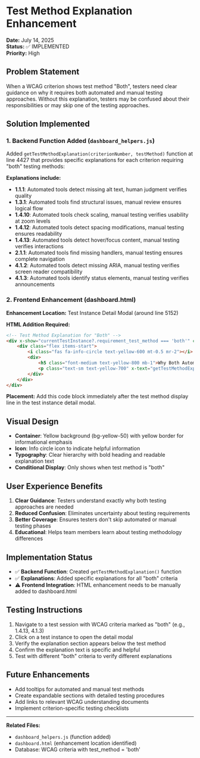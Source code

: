 # Test Method Explanation Enhancement

**Date:** July 14, 2025  
**Status:** ✅ IMPLEMENTED  
**Priority:** High

## Problem Statement

When a WCAG criterion shows test method "Both", testers need clear guidance on why it requires both automated and manual testing approaches. Without this explanation, testers may be confused about their responsibilities or may skip one of the testing approaches.

## Solution Implemented

### 1. Backend Function Added (`dashboard_helpers.js`)

Added `getTestMethodExplanation(criterionNumber, testMethod)` function at line 4427 that provides specific explanations for each criterion requiring "both" testing methods:

**Explanations include:**
- **1.1.1**: Automated tools detect missing alt text, human judgment verifies quality
- **1.3.1**: Automated tools find structural issues, manual review ensures logical flow
- **1.4.10**: Automated tools check scaling, manual testing verifies usability at zoom levels
- **1.4.12**: Automated tools detect spacing modifications, manual testing ensures readability
- **1.4.13**: Automated tools detect hover/focus content, manual testing verifies interactions
- **2.1.1**: Automated tools find missing handlers, manual testing ensures complete navigation
- **4.1.2**: Automated tools detect missing ARIA, manual testing verifies screen reader compatibility
- **4.1.3**: Automated tools identify status elements, manual testing verifies announcements

### 2. Frontend Enhancement (dashboard.html)

**Enhancement Location:** Test Instance Detail Modal (around line 5152)

**HTML Addition Required:**
```html
<!-- Test Method Explanation for "Both" -->
<div x-show="currentTestInstance?.requirement_test_method === 'both'" class="mt-3 p-3 bg-yellow-50 border border-yellow-200 rounded-lg">
    <div class="flex items-start">
        <i class="fas fa-info-circle text-yellow-600 mt-0.5 mr-2"></i>
        <div>
            <h5 class="font-medium text-yellow-800 mb-1">Why Both Automated & Manual Testing?</h5>
            <p class="text-sm text-yellow-700" x-text="getTestMethodExplanation(currentTestInstance?.criterion_number, currentTestInstance?.requirement_test_method)"></p>
        </div>
    </div>
</div>
```

**Placement:** Add this code block immediately after the test method display line in the test instance detail modal.

## Visual Design

- **Container**: Yellow background (bg-yellow-50) with yellow border for informational emphasis
- **Icon**: Info circle icon to indicate helpful information
- **Typography**: Clear hierarchy with bold heading and readable explanation text
- **Conditional Display**: Only shows when test method is "both"

## User Experience Benefits

1. **Clear Guidance**: Testers understand exactly why both testing approaches are needed
2. **Reduced Confusion**: Eliminates uncertainty about testing requirements
3. **Better Coverage**: Ensures testers don't skip automated or manual testing phases
4. **Educational**: Helps team members learn about testing methodology differences

## Implementation Status

- ✅ **Backend Function**: Created `getTestMethodExplanation()` function
- ✅ **Explanations**: Added specific explanations for all "both" criteria
- ⚠️ **Frontend Integration**: HTML enhancement needs to be manually added to dashboard.html

## Testing Instructions

1. Navigate to a test session with WCAG criteria marked as "both" (e.g., 1.4.13, 4.1.3)
2. Click on a test instance to open the detail modal
3. Verify the explanation section appears below the test method
4. Confirm the explanation text is specific and helpful
5. Test with different "both" criteria to verify different explanations

## Future Enhancements

- Add tooltips for automated and manual test methods
- Create expandable sections with detailed testing procedures
- Add links to relevant WCAG understanding documents
- Implement criterion-specific testing checklists

---

**Related Files:**
- `dashboard_helpers.js` (function added)
- `dashboard.html` (enhancement location identified)
- Database: WCAG criteria with test_method = 'both' 